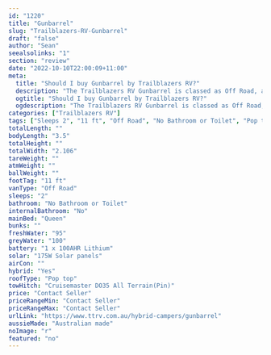 ```yaml
---
id: "1220"
title: "Gunbarrel"
slug: "Trailblazers-RV-Gunbarrel"
draft: "false"
author: "Sean"
seealsolinks: "1"
section: "review"
date: "2022-10-10T22:00:09+11:00"
meta:
  title: "Should I buy Gunbarrel by Trailblazers RV?"
  description: "The Trailblazers RV Gunbarrel is classed as Off Road, and sleeps 2 people. It is Australian made and comes in at 11 ft. It generally has No Bathroom or Toilet."
  ogtitle: "Should I buy Gunbarrel by Trailblazers RV?"
  ogdescription: "The Trailblazers RV Gunbarrel is classed as Off Road, and sleeps 2 people. It is Australian made and comes in at 11 ft. It generally has No Bathroom or Toilet."
categories: ["Trailblazers RV"]
tags: ["Sleeps 2", "11 ft", "Off Road", "No Bathroom or Toilet", "Pop top", "Price Unknown"]
totalLength: ""
bodyLength: "3.5"
totalHeight: ""
totalWidth: "2.106"
tareWeight: ""
atmWeight: ""
ballWeight: ""
footTag: "11 ft"
vanType: "Off Road"
sleeps: "2"
bathroom: "No Bathroom or Toilet"
internalBathroom: "No"
mainBed: "Queen"
bunks: ""
freshWater: "95"
greyWater: "100"
battery: "1 x 100AHR Lithium"
solar: "175W Solar panels"
airCon: ""
hybrid: "Yes"
roofType: "Pop top"
towHitch: "Cruisemaster DO35 All Terrain(Pin)"
price: "Contact Seller"
priceRangeMin: "Contact Seller"
priceRangeMax: "Contact Seller"
urlLink: "https://www.ttrv.com.au/hybrid-campers/gunbarrel"
aussieMade: "Australian made"
noImage: "r"
featured: "no"
---
```

